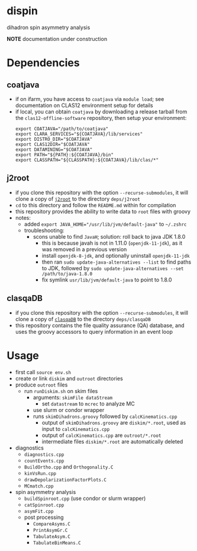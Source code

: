 # dispin
dihadron spin asymmetry analysis

**NOTE** documentation under construction

# Dependencies

## coatjava
- if on ifarm, you have access to `coatjava` via `module load`; see
  documentation on CLAS12 environment setup for details
- if local, you can obtain `coatjava` by downloading a release tarball from the
  `clas12-offline-software` repository, then setup your environment:
  ```
  export COATJAVA="/path/to/coatjava"
  export CLARA_SERVICES="${COATJAVA}/lib/services"
  export DISTRO_DIR="$COATJAVA"
  export CLAS12DIR="$COATJAVA"
  export DATAMINING="$COATJAVA"
  export PATH="${PATH}:${COATJAVA}/bin"
  export CLASSPATH="${CLASSPATH}:${COATJAVA}/lib/clas/*"
  ```

## j2root
- if you clone this repository with the option `--recurse-submodules`, it will
  clone a copy of [`j2root`](https://github.com/drewkenjo/j2root) to the
  directory `deps/j2root`
- `cd` to this directory and follow the `README.md` within for compilation
- this repository provides the ability to write data to `root` files with
  groovy
- notes:
  - added `export JAVA_HOME="/usr/lib/jvm/default-java"` to `~/.zshrc`
  - troubleshooting:
    - scons unable to find `JavaH`; solution: roll back to java JDK 1.8.0
      - this is because javah is not in 1.11.0 (`openjdk-11-jdk`), as it was
        removed in a previous version
      - install `openjdk-8-jdk`, and optionally uninstall `openjdk-11-jdk`
      - then ran `sudo update-java-alternatives --list` to find paths to JDK,
        followed by `sudo update-java-alternatives --set /path/to/java-1.8.0`
      - fix symlink `usr/lib/jvm/default-java` to point to 1.8.0

## clasqaDB
- if you clone this repository with the option `--recurse-submodules`, it will
  clone a copy of [`clasqaDB`](https://github.com/JeffersonLab/clasqaDB) to the
  directory `deps/clasqaDB`
- this repository contains the file quality assurance (QA) database, and
  uses the groovy accessors to query information in an event loop


# Usage
- first call `source env.sh`
- create or link `diskim` and `outroot` directories
- produce `outroot` files
  - run `runDiskim.sh` on skim files
    - arguments: `skimFile dataStream`
      - set `datastream` to `mcrec` to analyze MC
    - use slurm or condor wrapper
    - runs `skimDihadrons.groovy` followed by `calcKinematics.cpp`
      - output of `skimDihadrons.groovy` are `diskim/*.root`, used as 
        input to `calcKinematics.cpp`
      - output of `calcKinematics.cpp` are `outroot/*.root`
      - intermediate files `diskim/*.root` are automatically deleted
- diagnostics
  - `diagnostics.cpp`
  - `countEvents.cpp`
  - `BuildOrtho.cpp` and `Orthogonality.C`
  - `kinVsRun.cpp`
  - `drawDepolarizationFactorPlots.C`
  - `MCmatch.cpp`
- spin asymmetry analysis
  - `buildSpinroot.cpp` (use condor or slurm wrapper)
  - `catSpinroot.cpp`
  - `asymFit.cpp`
  - post processing
    - `CompareAsyms.C`
    - `PrintAsymGr.C`
    - `TabulateAsym.C`
    - `TabulateBinMeans.C`
